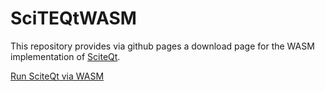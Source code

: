 # SciTEQtWASM
This repository provides via github pages a download page for the WASM implementation of [SciteQt](https://github.com/mneuroth/SciTEQt).

[Run SciteQt via WASM](https://mneuroth.github.io/SciTEQtWASM/)

